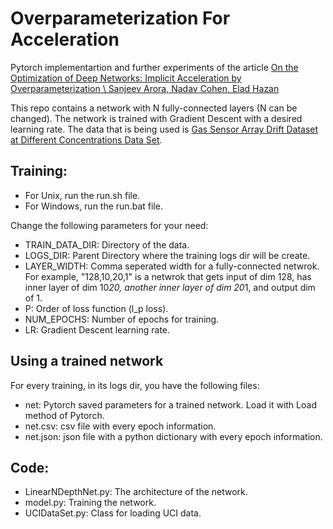 # Overparameterization For Acceleration
Pytorch implementartion and further experiments of the article
[On the Optimization of Deep Networks: Implicit Acceleration by Overparameterization \ Sanjeev Arora, Nadav Cohen, Elad Hazan](https://arxiv.org/abs/1802.06509)

This repo contains a network with N fully-connected layers (N can be changed).
The network is trained with Gradient Descent with a desired learning rate.
The data that is being used is [Gas Sensor Array Drift Dataset at Different Concentrations Data Set](http://archive.ics.uci.edu/ml/datasets/Gas%2BSensor%2BArray%2BDrift%2BDataset%2Bat%2BDifferent%2BConcentrations).

## Training:
* For Unix, run the run.sh file.
* For Windows, run the run.bat file.

Change the following parameters for your need:
* TRAIN_DATA_DIR: Directory of the data.
* LOGS_DIR: Parent Directory where the training logs dir will be create.
* LAYER_WIDTH: Comma seperated width for a fully-connected netwrok. For example, "128,10,20,1" is a netwrok that gets input of dim 128, has inner layer of dim 10*20, another inner layer of dim 20*1, and output dim of 1.
* P: Order of loss function (l_p loss).
* NUM_EPOCHS: Number of epochs for training.
* LR: Gradient Descent learning rate.

## Using a trained network
For every training, in its logs dir, you have the following files:
* net: Pytorch saved parameters for a trained network. Load it with Load method of Pytorch.
* net.csv: csv file with every epoch information.
* net.json:  json file with a python dictionary with every epoch information.

## Code:
* LinearNDepthNet.py: The architecture of the network.
* model.py: Training the network.
* UCIDataSet.py: Class for loading UCI data.
